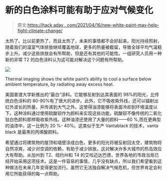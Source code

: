 # 新的白色涂料可能有助于应对气候变化

> 原文:[https://hack aday . com/2021/04/16/new-white-paint-may-help-fight-climate-change/](https://hackaday.com/2021/04/16/new-whitest-paint-might-help-fight-climate-change/)

太热了。比以前更热了，而且太热了，未来的事情都不会好起来。阳光持续照射，随着我们的温室气体排放继续覆盖地球，更多的热量被截留，导致全球平均气温稳步上升。减少这些排放会有所帮助，但是还有其他的可能性。一组研究人员用一种新的非常 T2 的白色涂料认为这可能对解决这个问题有所帮助。

![](../Images/c6a63752485bce184acd04080aadc3bd.png)

Thermal imaging shows the white paint’s ability to cool a surface below ambient temperature, by radiating away excess heat.

美国普渡大学新推出的“最白”涂料。它能够反射到达其表面的 98%的阳光，比传统白色涂料的 80-90%有了很大的进步。此外，它不吸收紫外线，还可以辐射出红外波长的热量，并传递到大气之外。这使得油漆能够将表面冷却到环境温度以下。这种涂料通过使用硫酸钡作为颜料来实现这些功能，硫酸钡不像传统的二氧化钛白色颜料那样吸收紫外线。这种油漆还使用了大量的颜料——60 %,而在更典型的油漆中，这一比例为 20 %- 40%。这类似于生产 Vantablack 的技术，vanta black 是最黑的丙烯酸颜料。

希望通过将建筑物的屋顶和墙壁涂成白色，更多的阳光将被反射回太空，建筑物将自然凉爽，减少对空调的依赖，有助于减少排放。这对解决许多大城市的热岛效应大有帮助。从加州到 T2、纽约州和 T4 的艾哈迈达巴德，世界各地的市政当局已经开始采用这项技术。这是一件容易的事情，几乎没有缺点，所以我们希望看到这种做法在未来几年变得更加流行。虽然它无法独自解决气候危机，但世界肯定会利用它所能获得的每一点帮助。